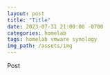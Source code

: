 ```yaml
---
layout: post
title: "Title"
date: 2023-07-31 21:00:00 -0700
categories: homelab
tags: homelab vmware synology
img_path: /assets/img
---
```


Post